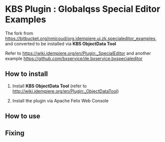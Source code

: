 # KBS Plugin : Globalqss Special Editor Examples

The fork from https://bitbucket.org/nmicoud/org.idempiere.ui.zk.specialeditor_examples, and converted to be installed via **KBS ObjectData Tool** 

Refer to https://wiki.idempiere.org/en/Plugin:_SpecialEditor and another example https://github.com/bxservice/de.bxservice.bxspecialeditor

## How to install

1. Install **KBS ObjectData Tool** (refer to http://wiki.idempiere.org/en/Plugin:_ObjectDataTool)

2. Install the plugin via Apache Felix Web Console

## How to use


## Fixing
